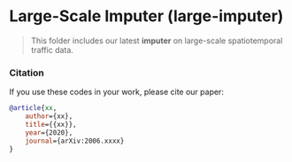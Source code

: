 # Large-Scale Imputer (large-imputer)

> This folder includes our latest **imputer** on large-scale spatiotemporal traffic data.

### Citation

If you use these codes in your work, please cite our paper:

```bibtex
@article{xx,
    author={xx},
    title={{xx}},
    year={2020},
    journal={arXiv:2006.xxxx}
}
```

